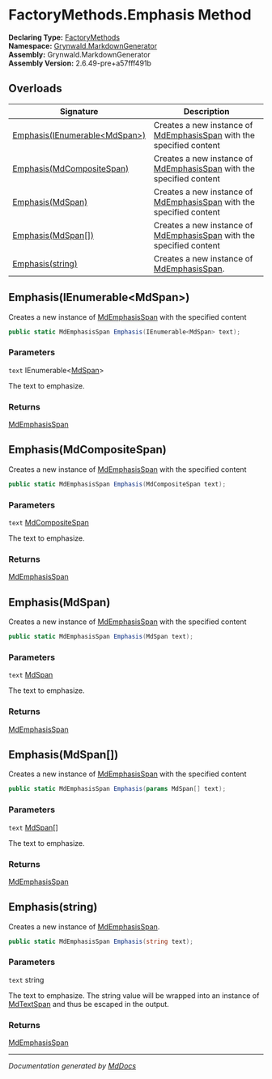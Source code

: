 ﻿<!--  
  <auto-generated>   
    The contents of this file were generated by a tool.  
    Changes to this file may be list if the file is regenerated  
  </auto-generated>   
-->

# FactoryMethods.Emphasis Method

**Declaring Type:** [FactoryMethods](../index.md)  
**Namespace:** [Grynwald.MarkdownGenerator](../../index.md)  
**Assembly:** Grynwald.MarkdownGenerator  
**Assembly Version:** 2.6.49\-pre+a57fff491b

## Overloads

| Signature                                                     | Description                                                                                          |
| ------------------------------------------------------------- | ---------------------------------------------------------------------------------------------------- |
| [Emphasis(IEnumerable\<MdSpan\>)](#emphasisienumerablemdspan) | Creates a new instance of [MdEmphasisSpan](../../MdEmphasisSpan/index.md) with the specified content |
| [Emphasis(MdCompositeSpan)](#emphasismdcompositespan)         | Creates a new instance of [MdEmphasisSpan](../../MdEmphasisSpan/index.md) with the specified content |
| [Emphasis(MdSpan)](#emphasismdspan)                           | Creates a new instance of [MdEmphasisSpan](../../MdEmphasisSpan/index.md) with the specified content |
| [Emphasis(MdSpan\[\])](#emphasismdspan)                       | Creates a new instance of [MdEmphasisSpan](../../MdEmphasisSpan/index.md) with the specified content |
| [Emphasis(string)](#emphasisstring)                           | Creates a new instance of [MdEmphasisSpan](../../MdEmphasisSpan/index.md).                           |

## Emphasis(IEnumerable\<MdSpan\>)

Creates a new instance of [MdEmphasisSpan](../../MdEmphasisSpan/index.md) with the specified content

```csharp
public static MdEmphasisSpan Emphasis(IEnumerable<MdSpan> text);
```

### Parameters

`text`  IEnumerable\<[MdSpan](../../MdSpan/index.md)\>

The text to emphasize.

### Returns

[MdEmphasisSpan](../../MdEmphasisSpan/index.md)

## Emphasis(MdCompositeSpan)

Creates a new instance of [MdEmphasisSpan](../../MdEmphasisSpan/index.md) with the specified content

```csharp
public static MdEmphasisSpan Emphasis(MdCompositeSpan text);
```

### Parameters

`text`  [MdCompositeSpan](../../MdCompositeSpan/index.md)

The text to emphasize.

### Returns

[MdEmphasisSpan](../../MdEmphasisSpan/index.md)

## Emphasis(MdSpan)

Creates a new instance of [MdEmphasisSpan](../../MdEmphasisSpan/index.md) with the specified content

```csharp
public static MdEmphasisSpan Emphasis(MdSpan text);
```

### Parameters

`text`  [MdSpan](../../MdSpan/index.md)

The text to emphasize.

### Returns

[MdEmphasisSpan](../../MdEmphasisSpan/index.md)

## Emphasis(MdSpan\[\])

Creates a new instance of [MdEmphasisSpan](../../MdEmphasisSpan/index.md) with the specified content

```csharp
public static MdEmphasisSpan Emphasis(params MdSpan[] text);
```

### Parameters

`text`  [MdSpan](../../MdSpan/index.md)\[\]

The text to emphasize.

### Returns

[MdEmphasisSpan](../../MdEmphasisSpan/index.md)

## Emphasis(string)

Creates a new instance of [MdEmphasisSpan](../../MdEmphasisSpan/index.md).

```csharp
public static MdEmphasisSpan Emphasis(string text);
```

### Parameters

`text`  string

The text to emphasize.  The string value will be wrapped into an instance of [MdTextSpan](../../MdTextSpan/index.md) and thus be escaped in the output.

### Returns

[MdEmphasisSpan](../../MdEmphasisSpan/index.md)

___

*Documentation generated by [MdDocs](https://github.com/ap0llo/mddocs)*
